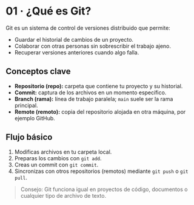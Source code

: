 # 01 · ¿Qué es Git?

Git es un sistema de control de versiones distribuido que permite:
- Guardar el historial de cambios de un proyecto.
- Colaborar con otras personas sin sobrescribir el trabajo ajeno.
- Recuperar versiones anteriores cuando algo falla.

## Conceptos clave
- **Repositorio (repo):** carpeta que contiene tu proyecto y su historial.
- **Commit:** captura de los archivos en un momento específico.
- **Branch (rama):** línea de trabajo paralela; `main` suele ser la rama principal.
- **Remote (remoto):** copia del repositorio alojada en otra máquina, por ejemplo GitHub.

## Flujo básico
1. Modificas archivos en tu carpeta local.
2. Preparas los cambios con `git add`.
3. Creas un commit con `git commit`.
4. Sincronizas con otros repositorios (remotos) mediante `git push` o `git pull`.

> Consejo: Git funciona igual en proyectos de código, documentos o cualquier tipo de archivo de texto.

